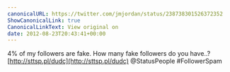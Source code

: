 ```yaml
---
canonicalURL: https://twitter.com/jmjordan/status/238738301526372352
ShowCanonicalLink: true
CanonicalLinkText: View original on
date: 2012-08-23T20:43:41+00:00
---
```

4% of my followers are fake. How many fake followers do you have..? [http://sttsp.pl/dudc](http://sttsp.pl/dudc) @StatusPeople #FollowerSpam